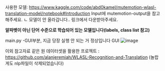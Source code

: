 사용한 모델: https://www.kaggle.com/code/abd0kamel/mutemotion-wlasl-translation-model/notebook#Introduction
Input에 mutemotion-output을 참고해주세요.
ㄴ 모델이 안 올라갑니다.. 링크에서 다운받아주세요.

**알파벳이 아닌 단어 수준으로 학습되어 있는 모델입니다(labels, class list 참고)**

main.py -GUI부분, 지금 당장 실행 안 되는 거 정상입니다
GUI
![image](https://github.com/user-attachments/assets/5a1c96f2-c791-46a3-8955-0e9503b12324)


이외 참고자료
같은 원 데이터셋을 활용한 프로젝트 : https://github.com/alanjeremiah/WLASL-Recognition-and-Translation (놀랍게도 nlp파일이 삭제되었습니다)

